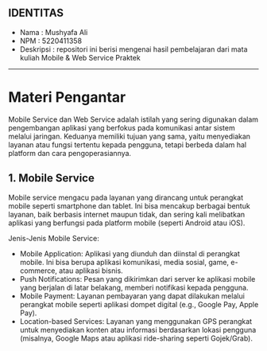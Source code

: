 ## IDENTITAS
- Nama : Mushyafa Ali
- NPM : 5220411358
- Deskripsi : repositori ini berisi mengenai hasil pembelajaran dari mata kuliah Mobile & Web Service Praktek

---

# Materi Pengantar
Mobile Service dan Web Service adalah istilah yang sering digunakan dalam pengembangan aplikasi yang berfokus pada komunikasi antar sistem melalui jaringan. Keduanya memiliki tujuan yang sama, yaitu menyediakan layanan atau fungsi tertentu kepada pengguna, tetapi berbeda dalam hal platform dan cara pengoperasiannya.

## 1. Mobile Service
Mobile service mengacu pada layanan yang dirancang untuk perangkat mobile seperti smartphone dan tablet. Ini bisa mencakup berbagai bentuk layanan, baik berbasis internet maupun tidak, dan sering kali melibatkan aplikasi yang berfungsi pada platform mobile (seperti Android atau iOS).

Jenis-Jenis Mobile Service:

- Mobile Application: Aplikasi yang diunduh dan diinstal di perangkat mobile. Ini bisa berupa aplikasi komunikasi, media sosial, game, e-commerce, atau aplikasi bisnis.
- Push Notifications: Pesan yang dikirimkan dari server ke aplikasi mobile yang berjalan di latar belakang, memberi notifikasi kepada pengguna.
- Mobile Payment: Layanan pembayaran yang dapat dilakukan melalui perangkat mobile seperti aplikasi dompet digital (e.g., Google Pay, Apple Pay).
- Location-based Services: Layanan yang menggunakan GPS perangkat untuk menyediakan konten atau informasi berdasarkan lokasi pengguna (misalnya, Google Maps atau aplikasi ride-sharing seperti Gojek/Grab).
